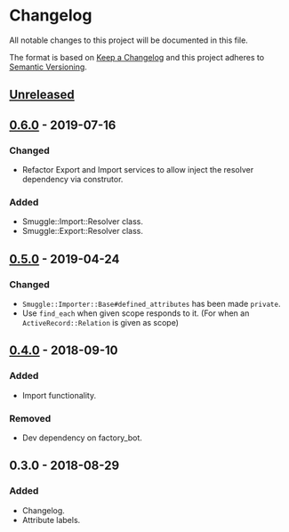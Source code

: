 # Changelog

All notable changes to this project will be documented in this file.

The format is based on [Keep a Changelog](http://keepachangelog.com/en/1.0.0/)
and this project adheres to [Semantic Versioning](http://semver.org/spec/v2.0.0.html).

## [Unreleased]

## [0.6.0] - 2019-07-16

### Changed

- Refactor Export and Import services to allow inject the resolver dependency via construtor.

### Added

- Smuggle::Import::Resolver class.
- Smuggle::Export::Resolver class.

## [0.5.0] - 2019-04-24

### Changed

- `Smuggle::Importer::Base#defined_attributes` has been made `private`.
- Use `find_each` when given scope responds to it. (For when an `ActiveRecord::Relation` is given as scope)

## [0.4.0] - 2018-09-10

### Added

- Import functionality.

### Removed

- Dev dependency on factory_bot.

## 0.3.0 - 2018-08-29

### Added

- Changelog.
- Attribute labels.

[Unreleased]: https://github.com/pablocrivella/statics/compare/v0.6.0...HEAD
[0.6.0]: https://github.com/pablocrivella/statics/compare/v0.5.0...v0.6.0
[0.5.0]: https://github.com/pablocrivella/statics/compare/v0.4.0...v0.5.0
[0.4.0]: https://github.com/pablocrivella/statics/releases/tag/v0.4.0
